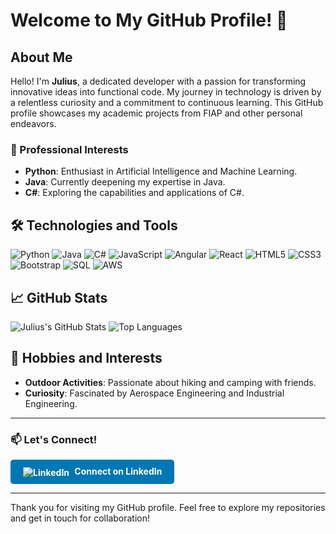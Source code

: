 # Welcome to My GitHub Profile! 👋

## About Me
Hello! I'm **Julius**, a dedicated developer with a passion for transforming innovative ideas into functional code. My journey in technology is driven by a relentless curiosity and a commitment to continuous learning. This GitHub profile showcases my academic projects from FIAP and other personal endeavors.

### 🌟 Professional Interests
- **Python**: Enthusiast in Artificial Intelligence and Machine Learning.
- **Java**: Currently deepening my expertise in Java.
- **C#**: Exploring the capabilities and applications of C#.

## 🛠️ Technologies and Tools
![Python](https://img.shields.io/badge/-Python-3776AB?style=flat&logo=python&logoColor=white)
![Java](https://img.shields.io/badge/-Java-007396?style=flat&logo=java&logoColor=white)
![C#](https://img.shields.io/badge/-C%23-239120?style=flat&logo=c-sharp&logoColor=white)
![JavaScript](https://img.shields.io/badge/-JavaScript-F7DF1E?style=flat&logo=javascript&logoColor=black)
![Angular](https://img.shields.io/badge/-Angular-DD0031?style=flat&logo=angular&logoColor=white)
![React](https://img.shields.io/badge/-React-61DAFB?style=flat&logo=react&logoColor=black)
![HTML5](https://img.shields.io/badge/-HTML5-E34F26?style=flat&logo=html5&logoColor=white)
![CSS3](https://img.shields.io/badge/-CSS3-1572B6?style=flat&logo=css3&logoColor=white)
![Bootstrap](https://img.shields.io/badge/-Bootstrap-7952B3?style=flat&logo=bootstrap&logoColor=white)
![SQL](https://img.shields.io/badge/-SQL-4479A1?style=flat&logo=sql&logoColor=white)
![AWS](https://img.shields.io/badge/-AWS-232F3E?style=flat&logo=amazon-aws&logoColor=white)

## 📈 GitHub Stats
![Julius's GitHub Stats](https://github-readme-stats.vercel.app/api?username=your-github-username&show_icons=true&theme=dracula)
![Top Languages](https://github-readme-stats.vercel.app/api/top-langs/?username=your-github-username&layout=compact&theme=dracula)

## 🎉 Hobbies and Interests
- **Outdoor Activities**: Passionate about hiking and camping with friends.
- **Curiosity**: Fascinated by Aerospace Engineering and Industrial Engineering.

---

### 📫 Let's Connect!

<a href="https://www.linkedin.com/in/your-linkedin-profile" target="_blank" style="display: inline-block; text-decoration: none; background-color: #0077B5; color: white; padding: 10px 20px; border-radius: 5px; font-weight: bold;">
    <img src="https://img.shields.io/badge/LinkedIn-0077B5?style=flat&logo=linkedin&logoColor=white" alt="LinkedIn" style="vertical-align: middle; padding-right: 5px;">
    Connect on LinkedIn
</a>

---

Thank you for visiting my GitHub profile. Feel free to explore my repositories and get in touch for collaboration!
